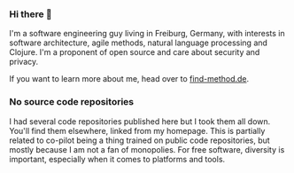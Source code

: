 ### Hi there 👋

I'm a software engineering guy living in Freiburg, Germany, with interests in software architecture, agile methods, natural language processing and Clojure. I'm a proponent of open source and care about security and privacy.

If you want to learn more about me, head over to [find-method.de](http://www.find-method.de).

### No source code repositories

I had several code repositories published here but I took them all down. You'll find them elsewhere, linked from my homepage. This is partially related to co-pilot being a thing trained on public code repositories, but mostly because I am not a fan of monopolies. For free software, diversity is important, especially when it comes to platforms and tools.
